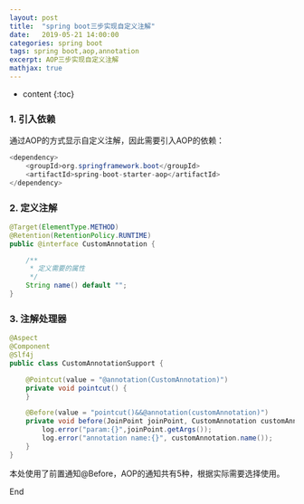 ```yaml
---
layout: post
title:  "spring boot三步实现自定义注解"
date:   2019-05-21 14:00:00
categories: spring boot
tags: spring boot,aop,annotation
excerpt: AOP三步实现自定义注解
mathjax: true
---
```


* content
{:toc}

### 1. 引入依赖
通过AOP的方式显示自定义注解，因此需要引入AOP的依赖：

```java
<dependency>
    <groupId>org.springframework.boot</groupId>
    <artifactId>spring-boot-starter-aop</artifactId>
</dependency>
```

### 2. 定义注解

```java
@Target(ElementType.METHOD)
@Retention(RetentionPolicy.RUNTIME)
public @interface CustomAnnotation {

    /**
     * 定义需要的属性
     */
    String name() default "";
}
```


### 3. 注解处理器

```java
@Aspect
@Component
@Slf4j
public class CustomAnnotationSupport {

    @Pointcut(value = "@annotation(CustomAnnotation)")
    private void pointcut() {
    }

    @Before(value = "pointcut()&&@annotation(customAnnotation)")
    private void before(JoinPoint joinPoint, CustomAnnotation customAnnotation) {
        log.error("param:{}",joinPoint.getArgs());
        log.error("annotation name:{}", customAnnotation.name());
    }
}
```

本处使用了前置通知@Before，AOP的通知共有5种，根据实际需要选择使用。



End